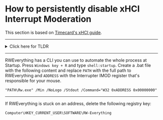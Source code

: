 # How to persistently disable xHCI Interrupt Moderation

This section is based on [Timecard's xHCI guide](https://github.com/djdallmann/GamingPCSetup/tree/master/CONTENT/RESEARCH/PERIPHERALS#q-can-you-define-the-interrupt-moderation-rate-for-usb-controllers-do-different-versions-of-windows-have-different-default-values).

---

<details>
<summary>Click here for TLDR</summary>
</br>

![](runtime%20base.PNG)
![](runtime%20register%20space%20offset.PNG)
![](interrupters.PNG)
![](structural%20parameters.PNG)
![](interrupter.PNG)
![](imod%20register.PNG)

Press `Windows key + R`, type `devmgmt.msc`, press `Enter`, right-click the xHCI controller, click `Properties` and navigate to `Resources`.

![](1.png)

Open RWEverything. Add the `Runtime Register Space Offset` (0x18) to your `Capability Base address` and enter the result in the address field. Add the value in the upper left field (HEX) to your `Capability Base address`. This is your `Runtime Base` address.

![](2.png)

Add the `Interrupt Moderation Register` offset (0x24) to your `Runtime Base` address. This is the address of the IMOD register of the first interrupter.

![](3.png)

The interrupter you're looking for may not always be on the first page. There can be up to 1024 interrupters; however, typically, there are less than 100. The exact count is determined by the value stored at bits 18 to 8 in the `HCSPARAMS1` register (`Capability base address` + 0x4).

To test whether it's the correct location, set the IMOD Interval (last 4 values) to `FA00` (62.5 Hz).

The red number in the top left of the table is a decimal. Convert it to a hexadecimal before adding it to your address.

Alternatively, you can use [Amit's script](https://github.com/amitxv/PC-Tuning/blob/main/docs/post-install.md#xhci-interrupt-moderation-imod) to automate everything.

</details>

---

RWEverything has a CLI you can use to automate the whole process at Startup. Press `Windows key + R` and type `shell:startup`. Create a .bat file with the following content and replace `PATH` with the full path to RWEverything and `ADDRESS` with the Interrupter IMOD register that's responsible for your mouse.

```
"PATH\Rw.exe" /Min /NoLogo /Stdout /Command="W32 0xADDRESS 0x00000000"
```

---

If RWEverything is stuck on an address, delete the following registry key:

```
Computer\HKEY_CURRENT_USER\SOFTWARE\RW-Everything
```
